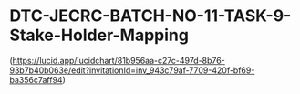 # DTC-JECRC-BATCH-NO-11-TASK-9-Stake-Holder-Mapping
(https://lucid.app/lucidchart/81b956aa-c27c-497d-8b76-93b7b40b063e/edit?invitationId=inv_943c79af-7709-420f-bf69-ba356c7aff94)
